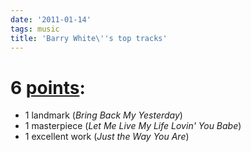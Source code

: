 ```yaml
---
date: '2011-01-14'
tags: music
title: 'Barry White\''s top tracks'
---
```


6 [points][]:
=============

-   1 landmark (*Bring Back My Yesterday*)
-   1 masterpiece (*Let Me Live My Life Lovin\' You Babe*)
-   1 excellent work (*Just the Way You Are*)

  [points]: http://tshepang.net/simple-rating-system-for-music
